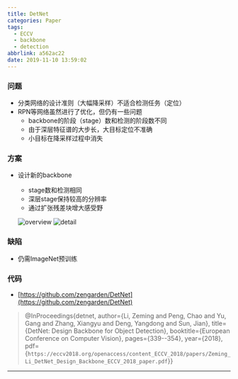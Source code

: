 ```yaml
---
title: DetNet
categories: Paper
tags:
  - ECCV
  - backbone
  - detection
abbrlink: a562ac22
date: 2019-11-10 13:59:02
---
```

<p></p>
<!-- more -->

### 问题

- 分类网络的设计准则（大幅降采样）不适合检测任务（定位）
- RPN等网络虽然进行了优化，但仍有一些问题
  - backbone的阶段（stage）数和检测的阶段数不同
  - 由于深层特征谱的大步长，大目标定位不准确
  - 小目标在降采样过程中消失

### 方案

- 设计新的backbone
  - stage数和检测相同
  - 深层stage保持较高的分辨率
  - 通过扩张残差块增大感受野

  ![overview](overview.png)
  ![detail](detail.png)

### 缺陷

- 仍需ImageNet预训练

### 代码

- [https://github.com/zengarden/DetNet](https://github.com/zengarden/DetNet)

>@InProceedings{detnet,
>  author={Li, Zeming and Peng, Chao and Yu, Gang and Zhang, Xiangyu and Deng, Yangdong and Sun, Jian},
>  title={DetNet: Design Backbone for Object Detection},
>  booktitle={European Conference on Computer Vision},
>  pages={339--354},
>  year={2018},
>  pdf={`https://eccv2018.org/openaccess/content_ECCV_2018/papers/Zeming_Li_DetNet_Design_Backbone_ECCV_2018_paper.pdf`}}

---


